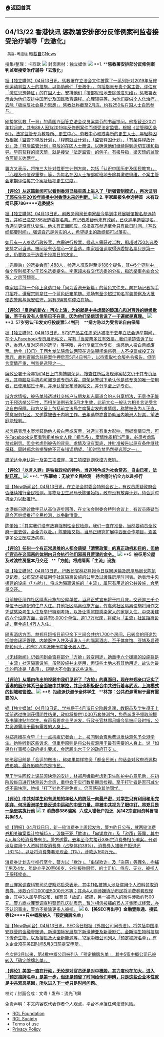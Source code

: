 ###  [:house:返回首頁](https://github.com/ourhimalayas/txt)
---


## 04/13/22 香港快讯 惩教署安排部分反修例案判监者接受治疗辅导「去激化」
` 英喜-粵語組` [轉載自GNews](https://gnews.org/zh-hans/2340623/)

搜集/整理：卡西欧
![](https://assets.gnews.org/wp-content/uploads/2022/04/0413fenmian.jpg)
封面素材：独立媒体
![](https://assets.gnews.org/wp-content/uploads/2022/04/2022-04-13-1.png)
**1. ****惩教署安排部分反修例案判监者接受治疗辅导「去激化」**

[据【独立媒体】04月13日讯，惩教署在立法会文件披露了一系列针对2019年反修例运动判监人士的措施，以协助他们「去激化」，包括指派专责个案主管，评估有「激进思想特征」的在囚人士，安排他们「按部就班地去除激进思维」。惩教署表示会为他们安排中国历史及国民教育课程、心理辅导等，为他们提供个人化治疗，去除「极端反社会暴力思想」。惩教处称截至2月底，约有250名在囚人士自愿参与。](https://www.inmediahk.net/node/政經/懲教署安排部分反修例案判監者接受治療輔導「去激化」)

[刚接掌惩教「一哥」的黄国兴回答立法会议员梁美芬的书面提问，他指截至2021年12月底，共有89人因为2019年反修例案件而须受法定监管。根据《监管释囚条例》，法定监管专为教导所、更生中心、劳教中心和戒毒所的更生人士、年轻释囚及根据「监管下释放计划」、「释前就业计划」、「监管释囚计划」、「有条件释放计划」及「释后监管计划」释放的在囚人士而设，以确保他们继续得到适切支援和指导。早前获释的梁天琦，就是接受「法定监管」的例子。有报导指，梁天琦的监管令可能长达两年。](https://www.inmediahk.net/node/政經/懲教署安排部分反修例案判監者接受治療輔導「去激化」)

[署方又表示，将按三大针对性更生计划方向，包括「认识中国历史及国民教育」、「心理及价值观重整」等，为每名在囚人士按部就班地去除其激进思维，个案主管会定期评估每宗个案及检视更生进度。](https://www.inmediahk.net/node/政經/懲教署安排部分反修例案判監者接受治療輔導「去激化」)

**[【评论】从这篇新闻可以看到香港已经实质上进入了「新强管制模式」，再次证明了郭先生在2019年直播中对香港未来的判断。](https://www.inmediahk.net/node/政經/懲教署安排部分反修例案判監者接受治療輔導「去激化」)**
![](https://assets.gnews.org/wp-content/uploads/2022/04/2022-04-13-2.png)
**2. ****李家超报名参选特首****   ****未有政纲已获****786****选委提名**

[据【独立媒体】04月13日讯，前政务司司长李家超今早到中环展城馆报名参选特首，并称已递交786张选委提名票。有记者质疑他未有政纲，已获逾半选委提名，令选举更没有认受性。他未有正面回应，仅指宣布参选至今只有数日时间，「写政纲都要时间」，强调自己是务实的人，希望提出的政纲都可以落实。](https://www.inmediahk.net/node/政經/李家超報名參選特首-未有政綱已獲786選委提名)

[如只有一人参选行政长官，亦需进行投票，候选人需获过半数，即超过750名选委支持才可当选。被问及有否信心一定当选，李家超强调取得选委提名票只是第一步，仍要取决于选委于投票日的决定。](https://www.inmediahk.net/node/政經/李家超報名參選特首-未有政綱已獲786選委提名)

[「完善后」的选委会有1,488人，参选人须取得至少188个提名，其中5个界别中，每个界别都不少于15名选委提名。李家超未有交代选委的分布，指选举事务处会公布，之后可翻查。](https://www.inmediahk.net/node/政經/李家超報名參選特首-未有政綱已獲786選委提名)

[李家超手持一个印上竞选口号「同为香港开新篇」的蓝色文件夹，向在场记者挥手打招呼，谭耀宗则拿住一个蓝色纸箱尾随。现场有至少超过10名军装警察及大批便衣警察与保安驻守，另有3辆警车停泊在场。](https://www.inmediahk.net/node/政經/李家超報名參選特首-未有政綱已獲786選委提名)

**[【评论】「皇帝的新衣」再次上演，为的就是中共虚弱的玻璃心和对百姓的继续欺骗，至于有没有人信早已不在意，因为他们坚信谎言说了一千遍就是真理。](https://www.inmediahk.net/node/政經/李家超報名參選特首-未有政綱已獲786選委提名)**
![](https://assets.gnews.org/wp-content/uploads/2022/04/2022-04-13-3.png)
**3. 57****岁男认****FB****发文吁投废票****5.4****判刑****    ****辩方称以为受言论自由保障**

[据【独立媒体】04月13日讯，57岁产品主任周荣达被指于去年立法会选举期间，在个人Facebook专页展示帖文，写有「当废票多过有效票，我们清楚告诉了世界，香港人反对这样的选举」等字眼，并分享至其他专页，煽惑他人投白票或废票。他今（13日）于西九龙法院承认两项在选举期间煽惑另一人不投票或投无效票罪，裁判官郑念慈将案件押后至5月4日判刑，以待索取社会服务令报告，但明言案情严重，判监是选项之一。](https://www.inmediahk.net/node/政經/57歲男認fb發文籲投廢票54判刑-辯方稱以為受言論自由保障)

[廉政公署于今年1月14日上门拘捕周荣达，搜查住所后发现涉案帖文仍于其专页展示，其电脑及手机均可阅览该专页内容。周荣达警诫下承认他是该专页的唯一使用者，已使用超过十年，并承认曾发布涉案帖文，并分享至上述专页。](https://www.inmediahk.net/node/政經/57歲男認fb發文籲投廢票54判刑-辯方稱以為受言論自由保障)

[辩方求情指，被告单纯透过社交帐户与朋友和志同道合的人分享想法，无意也无能力干预选举公平性，而相关法例去年5月才生效，此前大众一般认为相关言论受言论自由保障。辩方又呈上包括前立法局主席黄宏发的求情信，称赞被告为人正直、愿意服务社区，又透露被告于内地工作，去年选举亦曾协助居内地港人投票，望法庭能轻判。](https://www.inmediahk.net/node/政經/57歲男認fb發文籲投廢票54判刑-辯方稱以為受言論自由保障)

[郑念慈表示本案涉鼓励他人投白票或废票，对选举有重大影响，而据案情显示，可在Facebook专页看到相关帖文人数「相当多」，案情性质相当严重，必须考虑监禁式刑罚。但会考虑到被告的背景、求情及没有案底，并批准被告以原有条件继续保释。同时郑念慈提醒他不可有错误期望，「即时监禁仍然是选项之一」。](https://www.inmediahk.net/node/政經/57歲男認fb發文籲投廢票54判刑-辯方稱以為受言論自由保障)

[周荣达今承认第一及第三项控罪，第二项控罪则获控方撤销。](https://www.inmediahk.net/node/政經/57歲男認fb發文籲投廢票54判刑-辯方稱以為受言論自由保障)

**[【评论】「以言入罪」是独裁政权的特色，当这特色成为社会常态，自由已死，法制已死。](https://www.inmediahk.net/node/政經/57歲男認fb發文籲投廢票54判刑-辯方稱以為受言論自由保障)**
![](https://assets.gnews.org/wp-content/uploads/2022/04/2022-04-13-4.png)
**4. ****陈肇始：无放弃全民检测　待合适时机全力以赴推行**

[据【Now新闻台】04月13日讯，在立法会财委会特别会议上，有议员质疑政府会否继续推行全民检测。食物及卫生局局长陈肇始指，政府没有放弃计划，待合适时机全力以赴推行。](https://news.now.com/home/local/player?newsId=472675)

[本港每日确诊数字已从高位逐步回落，在立法会财委会特别会议上，有议员质疑当局会否继续推行全民检测，以争取清零。](https://news.now.com/home/local/player?newsId=472675)

[陈肇始：「其实我们没有放弃强制性全民检测，我们一直在准备，当然要动员全政府一直去做，会全力以赴。」陈肇始又指，当局正研究扩展中西医合作项目，涵盖更多公立医院及病症。](https://news.now.com/home/local/player?newsId=472675)

**[【评论】任何一个有正常思维的人都会质疑「清零政策」的真正动机和目的，但他们官员在这邪恶的体制内只会执行他们邪恶且荒谬的命令。](https://news.now.com/home/local/player?newsId=472675)**
![](https://assets.gnews.org/wp-content/uploads/2022/04/2022-04-13-5.png)
**5. ****被征用公屋及过渡性房屋本月交还****   ****「方舱」将成隔离「主流」设施**

[据【独立媒体】04月13日讯，行政长官林郑月娥今日联同运输及房屋局局长陈帆见记者，公布交还被征用作社区隔离设施的公屋及过渡性房屋时间表。她表示中央援建的设施（「方舱」），将成为隔离设施的「主流」，属原有用途的公共设施，会尽量交还。](https://www.inmediahk.net/node/政經/被徵用公屋及過渡性房屋本月交還-「方艙」將成隔離「主流」設施)

[目前被征用作社区隔离设施的公屋单位，当局正式宣布将于四月底，交还逾三千个单位予已编配的住户入住。其他社区隔离设施方面，竹嵩湾社区隔离设施将用作文凭试感染考生入住及举行特别考场，以及让需照顾感染家人的家庭入住。中央援建的六个设施方面，合共有5,000个单位、逾1.7万张床，将成为「主流」社区距离设施，至今逾1.4万人入住。](https://www.inmediahk.net/node/政經/被徵用公屋及過渡性房屋本月交還-「方艙」將成隔離「主流」設施)

[隔离酒店方面，林郑月娥指目前只余下三间合共约1,700个房间，已转变的用途包括院舍闭环管理、内地医护入住及返港人士的隔离酒店。至于体育馆、亚博及启德邮轮码头，约有2,700张床予院舍长者入住。](https://www.inmediahk.net/node/政經/被徵用公屋及過渡性房屋本月交還-「方艙」將成隔離「主流」設施)

[《无线新闻》记者问到会否将部分「方舱」转变用途，她重申六个援建的设施将是「主流」社区隔离设施，虽然设施并未尽用，但该些土地未有其他用途，故认为最佳的用途是「备用」，短期内不会取消这些设施。](https://www.inmediahk.net/node/政經/被徵用公屋及過渡性房屋本月交還-「方艙」將成隔離「主流」設施)

**[【评论】从墙内传出的视频中我们见识了「方舱」的真面目，现在林郑亲口证实了香港的医疗体系已全面被中共掌控，并且也积极配合中共进行着与武汉、上海模式的封城和管控。](https://www.inmediahk.net/node/政經/被徵用公屋及過渡性房屋本月交還-「方艙」將成隔離「主流」設施)**
![](https://assets.gnews.org/wp-content/uploads/2022/04/2022-04-13-6.png)
**6. ****拒绝派快测予全体学生****   ****林郑：公共资源需用于最有需要的人**

[据【独立媒体】04月13日讯，学校将于4月19日分阶段复课，教职员及学生须于上学前透过快测获得阴性结果，政府将提供1,000万套快测包，免费派发予领取综援及书簿津贴的学生。有声音要求全民派发，行政长官林郑月娥今早被问及时指，公共资源需用于最有需要的人身上。](https://www.inmediahk.net/node/政經/拒絕派快測予全體學生-林鄭：公共資源需用於最有需要的人)

[林郑月娥在今早「十一点抗疫记者会」上，被问到会否免费派发快测包予全港学生。她称听到这些诉求，但重申原则是将公共资源用于最有需要的人身上，说「如果样样事都向政府提出要求，会远超出六千亿的政府开支」。](https://www.inmediahk.net/node/政經/拒絕派快測予全體學生-林鄭：公共資源需用於最有需要的人)

[她形容目前是「合适的做法」。称如果每样物资「都全民派」的话会对政府资源构成影响，最终影响的亦是市民。](https://www.inmediahk.net/node/政經/拒絕派快測予全體學生-林鄭：公共資源需用於最有需要的人)

[至于学生回校上课前须快测的安排，林郑月娥指考虑到卫生防护中心意见后，在初阶段每日进行快测较为合适，重申会于实行数星期后检视。至于打针者是否可减少或不需快测，她指「打了针也不是免疫」，仍可感染其他同学。](https://www.inmediahk.net/node/政經/拒絕派快測予全體學生-林鄭：公共資源需用於最有需要的人)

**[【评论】中共对学生和有思想的年轻人的防范一向最严密，对学生只有利用和用完即弃，何况香港学生是反送中运动的中坚力量，早被中共视为了眼中钉，林郑只是一条忠实执行他](https://www.inmediahk.net/node/政經/拒絕派快測予全體學生-林鄭：公共資源需用於最有需要的人)**
![](https://assets.gnews.org/wp-content/uploads/2022/04/2022-04-13-7.png)
**7. ****消费券****386****骗案****   ****六成入错帐户拒还****   ****另****142****宗盗用资料冒领****共拘****15****人**

[据【明报】04月13日讯，新一轮消费券上周起发放，警方昨日公布，就两轮消费券相关骗案累计拘捕15人，涉嫌干犯「欺诈」、「串谋欺诈」及「盗窃」等罪，其中4人与今轮消费券有关。警方透露，去年至今共接获386宗消费券相关骗案，分别涉及盗用个人资料领取消费券（占整体约39%）、消费券入错帐户拒退还（62%），以及将消费券套现现金（1%），涉款达160万元。](https://news.mingpao.com/pns/港聞/article/20220413/s00002/1649786977019/消費券386騙案-六成入錯帳戶拒還-另142宗盜用資料冒領-共拘15人)

[消费券计划去年推行至今，警方以「欺诈」、「串谋欺诈」及「盗窃」等罪名，拘捕11男及4女，年龄介乎20至66岁，分别报称厨师、的士司机、侍应、无业，被捕人正保释候查。](https://news.mingpao.com/pns/港聞/article/20220413/s00002/1649786977019/消費券386騙案-六成入錯帳戶拒還-另142宗盜用資料冒領-共拘15人)

[商业罪案调查科警司总督察邓启荣表示，其中11名被捕人涉及盗用个人资料领取消费券，涉款介乎2000至5000元不等；其余4人则涉嫌协助市民将消费券套现现金，其中3人属早前公布、经警员「放蛇」被捕，另一被捕人的案件涉款约1500元。警方商业罪案调查科警司孔庆勋表示，暂时相信被捕的15人非集团式经营，亦不认识事主，警方不排除更多人被捕。](https://news.mingpao.com/pns/港聞/article/20220413/s00002/1649786977019/消費券386騙案-六成入錯帳戶拒還-另142宗盜用資料冒領-共拘15人)
![](https://assets.gnews.org/wp-content/uploads/2022/04/2022-04-13-8.png)
**8.****【美****SEC****再出手】金融壹账通、搜狐等****12****只中概股纳入「预定摘牌名单」**

[据【Now新闻台】04月13日讯，SEC今日根据《外国公司问责法》，将包括中国平安联营的金融壹账通、新濠国际发展旗下新濠博亚及新濠影汇、金斯瑞生物科技旗下传奇生物，以及搜狐及大全新能源等，12家中概公司列入「预定摘牌名单」，有关企业须在美国时间5月3日前提交申辩。](https://news.now.com/home/finance/player?newsId=472665)

[今次是3月以来，第4批中概公司被列入「预定摘牌名单」，其中5家中概公司已被转入「确定除牌名单」。](https://news.now.com/home/finance/player?newsId=472665)

**[【评论】美国一直在行动，无论是对官员还是对中概股，其力度也在加大，进入「预定摘牌名单」是第一步，但还是预留了时间给他们申辨，只是这些企业本性就是中共邪恶基因，所以进入下一步只是时间问题。](https://news.now.com/home/finance/player?newsId=472665)**

校对 / 封面合成：文粤 / 发布：流光飞舞

 

免责声明：本文内容仅代表作者个人观点，平台不承担任何法律风险。

- [ROL Foundation](https://rolfoundation.org/)
- [ROL Society](https://rolsociety.org/)
- [Terms of use](https://gnews.org/terms-of-use-3/)
- [Privacy Policy](https://gnews.org/privacy-policy/)
